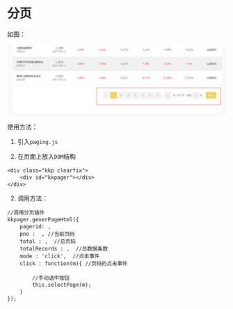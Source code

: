 # 分页

如图：

![PNG](./img/paging.png)

使用方法：

1. 引入`paging.js`

2. 在页面上放入`DOM`结构

```
<div class="kkp clearfix">
	<div id="kkpager"></div>
</div> 
```

2. 调用方法：

```
//调用分页插件
kkpager.generPageHtml({
	pagerid: ,
	pno :  , //当前页码
	total : ,  //总页码
	totalRecords : ,  //总数据条数
	mode : 'click',  //点击事件
	click : function(m){ //页码的点击事件

		//手动选中按钮
		this.selectPage(m);
	}
});
```